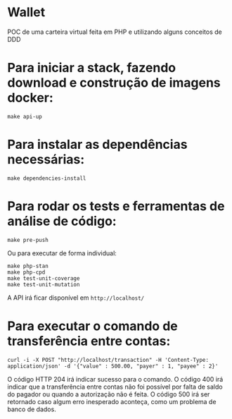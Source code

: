 # Wallet

POC de uma carteira virtual feita em PHP e utilizando alguns conceitos de DDD

# Para iniciar a stack, fazendo download e construção de imagens docker:
```
make api-up
```

# Para instalar as dependências necessárias:
```
make dependencies-install
```

# Para rodar os tests e ferramentas de análise de código:
```
make pre-push
```
Ou para executar de forma individual:
```
make php-stan
make php-cpd
make test-unit-coverage
make test-unit-mutation
```


A API irá ficar disponível em `http://localhost/`

# Para executar o comando de transferência entre contas:
```
curl -i -X POST "http://localhost/transaction" -H 'Content-Type: application/json' -d '{"value" : 500.00, "payer" : 1, "payee" : 2}'
```

O código HTTP 204 irá indicar sucesso para o comando. O código 400 irá indicar que a transferência entre contas não foi possível por falta de saldo do pagador ou quando a autorização não é feita. O código 500 irá ser retornado caso algum erro inesperado aconteça, como um problema de banco de dados.
